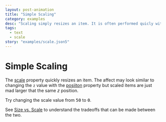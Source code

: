 ```yaml
---
layout: post-animation
title: "Simple Scaling"
category: examples
desc: "Scaling simply resizes an item. It is often performed quicly with hardware acceleration."
tags: 
  - text
  - scale
story: "examples/scale.json5"
---
```

# Simple Scaling
The [scale](/properties/#scale) property quickly resizes an item. The affect may look similar to changing the <code>z</code> value with the [posiiton](/properties/#position) property but scaled items are just mad larger that the same _z_ position.

Try changing the scale value from <samp class="number">50</samp> to <samp class="number">0</samp>.

See [Size vs. Scale](/concepts/#size-vs.-scale) to understand the tradeoffs that can be made between the two.
